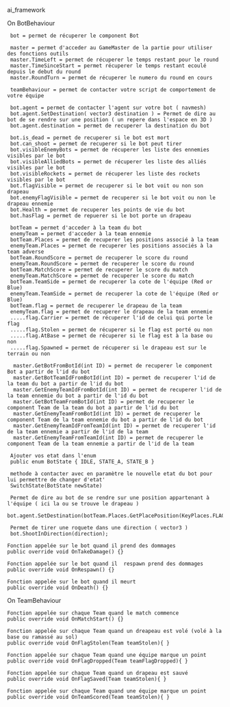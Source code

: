ai_framework


On BotBehaviour

     bot = permet de récuperer le component Bot

     master = permet d'acceder au GameMaster de la partie pour utiliser des fonctions outils
     master.TimeLeft = permet de récuperer le temps restant pour le round
     master.TimeSinceStart = permet récuperer le temps restant ecoulé depuis le debut du round
     master.RoundTurn = permet de récuperer le numero du round en cours
     
     teamBehaviour = permet de contacter votre script de comportement de votre équipe
     
     bot.agent = permet de contacter l'agent sur votre bot ( navmesh)
     bot.agent.SetDestination( vector3 destination ) = Permet de dire au bot de se rendre sur une position ( un repere dans l'espace en 3D )
     bot.agent.destination = permet de recuperer la destination du bot
     
     bot.is_dead = permet de recuperer si le bot est mort
     bot.can_shoot = permet de recuperer si le bot peut tirer
     bot.visibleEnemyBots = permet de récuperer les liste des ennemies visibles par le bot
     bot.visibleAlliedBots = permet de récuperer les liste des alliés visibles par le bot
     bot.visibleRockets = permet de récuperer les liste des rockets visibles par le bot
     bot.flagVisible = permet de recuperer si le bot voit ou non son drapeau
     bot.enemyFlagVisible = permet de recuperer si le bot voit ou non le drapeau ennemie
     bot.Health = permet de recuperer les points de vie du bot
     bot.hasFlag = permet de repuerer si le bot porte un drapeau
    
     botTeam = permet d'acceder à la team du bot
     enemyTeam = permet d'acceder à la team ennemie
     botTeam.Places = permet de recuperer les positions associé à la team
     enemyTeam.Places = permet de recuperer les positions associés à la team adverse
     botTeam.RoundScore = permet de recuperer le score du round
     enemyTeam.RoundScore = permet de recuperer le score du round
     botTeam.MatchScore = permet de recuperer le score du match
     enemyTeam.MatchScore = permet de recuperer le score du match
     botTeam.TeamSide = permet de recuperer la cote de l'équipe (Red or Blue)
     enemyTeam.TeamSide = permet de recuperer la cote de l'équipe (Red or Blue)
     botTeam.flag = permet de recuperer le drapeau de la team
     enemyTeam.flag = permet de recuperer le drapeau de la team ennemie
     .....flag.Carrier = permet de récuperer l'id de celui qui porte le flag
     .....flag.Stolen = permet de récuperer si le flag est porté ou non 
     .....flag.AtBase = permet de récuperer si le flag est à la base ou non
     .....flag.Spawned = permet de récuperer si le drapeau est sur le terrain ou non
    
      master.GetBotFromBotId(int ID) = permet de recuperer le component Bot a partir de l'id du bot
      master.GetBotTeamIdFromBotId(int ID) = permet de recuperer l'id de la team du bot a partir de l'id du bot
      master.GetEnemyTeamIdFromBotId(int ID) = permet de recuperer l'id de la team ennemie du bot a partir de l'id du bot
      master.GetBotTeamFromBotId(int ID) = permet de recuperer le component Team de la team du bot a partir de l'id du bot
      master.GetEnemyTeamFromBotId(int ID) = permet de recuperer le component Team de la team ennemie du bot a partir de l'id du bot
      master.GetEnemyTeamIdFromTeamId(int ID) = permet de recuperer l'id de la team ennemie a partir de l'id de la team
      master.GetEnemyTeamFromTeamId(int ID) = permet de recuperer le component Team de la team ennemie a partir de l'id de la team
     
     Ajouter vos etat dans l'enum
     public enum BotState { IDLE, STATE_A, STATE_B }
     
     methode à contacter avec en paramètre le nouvelle etat du bot pour lui permettre de changer d'etat'
     SwitchState(BotState newState)
         
     Permet de dire au bot de se rendre sur une position appartenant à l'équipe ( ici la ou se trouve le drapeau )
     bot.agent.SetDestination(botTeam.Places.GetPlacePosition(KeyPlaces.FLAG));
    
     Permet de tirer une roquete dans une direction ( vector3 )
     bot.ShootInDirection(direction); 
             
    Fonction appelée sur le bot quand il prend des dommages
    public override void OnTakeDamage() {}
    
    Fonction appelée sur le bot quand il  respawn prend des dommages
    public override void OnRespawn() {}
    
    Fonction appelée sur le bot quand il meurt
    public override void OnDeath() {}
             
             
On TeamBehaviour
     
    Fonction appelée sur chaque Team quand le match commence
    public override void OnMatchStart() {}
    
    Fonction appelée sur chaque Team quand un dreapeau est volé (volé à la base ou ramassé au sol)
    public override void OnFlagStolen(Team teamStolen){ }
    
    Fonction appelée sur chaque Team quand une équipe marque un point
    public override void OnFlagDropped(Team teamFlagDropped){ }
    
    Fonction appelée sur chaque Team quand un drapeau est sauvé
    public override void OnFlagSaved(Team teamStolen){ }
    
    Fonction appelée sur chaque Team quand une équipe marque un point
    public override void OnTeamScored(Team teamStolen){ }
     
     
